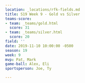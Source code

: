 ```yaml
---
location: _locations/rfk-fields.md
title: S19 Week 9 - Gold vs Silver
teams-score:
- team: _teams/gold.html
  score: 31
- team: _teams/silver.html
  score: 20
field: ''
date: 2019-11-10 10:00:00 -0500
season: 19
week: 9
mvp: Pat, Mark
game-ball: Alex, Eli
sportsperson: Joe, Ty

---
```

